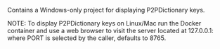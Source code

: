 Contains a Windows-only project for displaying P2PDictionary keys.

NOTE: To display P2PDictionary keys on Linux/Mac run the Docker container and use a web browser to visit the server located at 127.0.0.1:<PORT> where PORT is selected by the caller, defaults to 8765.
